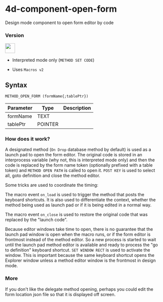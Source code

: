 # 4d-component-open-form
Design mode component to open form editor by code

### Version

<img src="https://cloud.githubusercontent.com/assets/1725068/18940649/21945000-8645-11e6-86ed-4a0f800e5a73.png" width="32" height="32" /> 

* Interpreted mode only (``METHOD SET CODE``)  

* Uses ``Macros v2``

## Syntax

```
METHOD_OPEN_FORM (formName{;tablePtr})
```

Parameter|Type|Description
------------|------------|----
formName|TEXT|
tablePtr|POINTER|

### How does it work?

A designated method (``On Drop`` database method by default) is used as a launch pad to open the form editor. The original code is stored in an interprocess variable (why not, this is interpreted mode only) and then the code is replaced by the form name token (optionally prefixed with a table token) and ``METHOD OPEN PATH`` is called to open it. ``POST KEY`` is used to select all, goto definition and close the method editor.

Some tricks are used to coordinate the timing:

The macro event ``on_load`` is used to trigger the method that posts the keyboard shortcuts. It is also used to differentiate the context, whether the method being used as launch pad or if it is being edited in a normal way. 

The macro event ``on_close`` is used to restore the original code that was replaced by the "launch code". 

Because editor windows take time to open, there is no guarantee that the launch pad window is open when the macro runs, or if the form editor is frontmost instead of the method editor. So a new process is started to wait until the launch pad method editor is available and ready to process the "go to definition" keyboard shortcut. ``SET WINDOW RECT`` is used to activate the window. This is important because the same keyboard shortcut opens the Explorer window unless a method editor window is the frontmost in design mode.

### More

If you don't like the delegate method opening, perhaps you could edit the form location json file so that it is displayed off screen.
